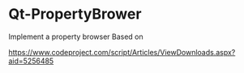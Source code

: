 # Qt-PropertyBrower
Implement a property browser Based on

https://www.codeproject.com/script/Articles/ViewDownloads.aspx?aid=5256485